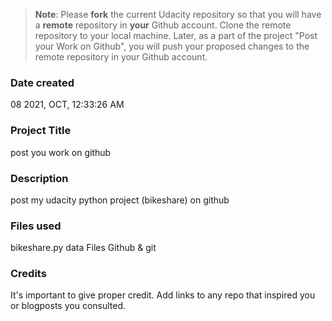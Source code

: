 >**Note**: Please **fork** the current Udacity repository so that you will have a **remote** repository in **your** Github account. Clone the remote repository to your local machine. Later, as a part of the project "Post your Work on Github", you will push your proposed changes to the remote repository in your Github account.

### Date created
08 2021, OCT, ‎‏12:33:26 AM

### Project Title
post you work on github

### Description
post my udacity python project (bikeshare) on github

### Files used
bikeshare.py
data Files
Github & git

### Credits
It's important to give proper credit. Add links to any repo that inspired you or blogposts you consulted.
